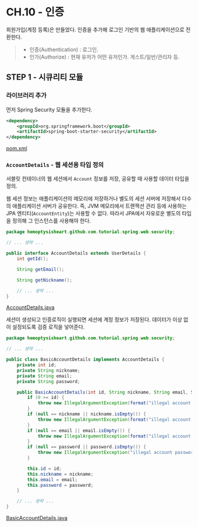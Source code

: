 # CH.10 - 인증

회원가입(계정 등록)은 만들었다.
인증을 추가해 로그인 기반의 웹 애플리케이션으로 전환한다.

> * 인증(Authentication) : 로그인.
> * 인가(Authorize) : 현재 유저가 어떤 유저인가. 게스트/일반/관리자 등.

## STEP 1 - 시큐리티 모듈

### 라이브러리 추가

먼저 Spring Security 모듈을 추가한다.

```xml
<dependency>
    <groupId>org.springframework.boot</groupId>
    <artifactId>spring-boot-starter-security</artifactId>
</dependency>
```
[pom.xml](../../pom.xml)


### `AccountDetails` - 웹 세션용 타입 정의

서블릿 컨테이너의 웹 세션에서 `Account` 정보를 저장, 공유할 때 사용할 데이터 타입을 정의.

웹 세션 정보는 애플리케이션의 메모리에 저장하거나 별도의 세션 서버에 저장해서 다수의 애플리케이션 서버가 공유한다.
즉, JVM 메모리에서 트랜잭션 관리 등에 사용하는 JPA 엔티티(`AccountEntity`)는 사용할 수 없다.
따라서 JPA에서 자유로운 별도의 타입을 정의해 그 인스턴스를 사용해야 한다.

```java
package hemoptysisheart.github.com.tutorial.spring.web.security;

// ... 생략 ...

public interface AccountDetails extends UserDetails {
    int getId();

    String getEmail();

    String getNickname();

    // ... 생략 ...
}
```
[AccountDetails.java](../../src/main/java/hemoptysisheart/github/com/tutorial/spring/web/security/AccountDetails.java)

세션이 생성되고 인증로직이 실행되면 세션에 계정 정보가 저장된다.
데이터가 이상 없이 설정되도록 검증 로직을 넣어준다.

```java
package hemoptysisheart.github.com.tutorial.spring.web.security;

// ... 생략 ...

public class BasicAccountDetails implements AccountDetails {
    private int id;
    private String nickname;
    private String email;
    private String password;

    public BasicAccountDetails(int id, String nickname, String email, String password) {
        if (0 >= id) {
            throw new IllegalArgumentException(format("illegal account id : %d", id));
        }
        if (null == nickname || nickname.isEmpty()) {
            throw new IllegalArgumentException(format("illegal account nickname : %s", nickname));
        }
        if (null == email || email.isEmpty()) {
            throw new IllegalArgumentException(format("illegal account email : %s", email));
        }
        if (null == password || password.isEmpty()) {
            throw new IllegalArgumentException("illegal account password hash : [ PROTECTED ]");
        }

        this.id = id;
        this.nickname = nickname;
        this.email = email;
        this.password = password;
    }

    // ... 생략 ...
}
```
[BasicAccountDetails.java](../../src/main/java/hemoptysisheart/github/com/tutorial/spring/web/security/BasicAccountDetails.java)